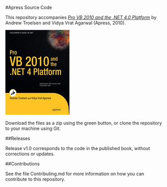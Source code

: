 #Apress Source Code

This repository accompanies [*Pro VB 2010 and the .NET 4.0 Platform*](http://www.apress.com/9781430229858) by Andrew Troelsen and Vidya Vrat Agarwal (Apress, 2010).

![Cover image](9781430229858.jpg)

Download the files as a zip using the green button, or clone the repository to your machine using Git.

##Releases

Release v1.0 corresponds to the code in the published book, without corrections or updates.

##Contributions

See the file Contributing.md for more information on how you can contribute to this repository.
